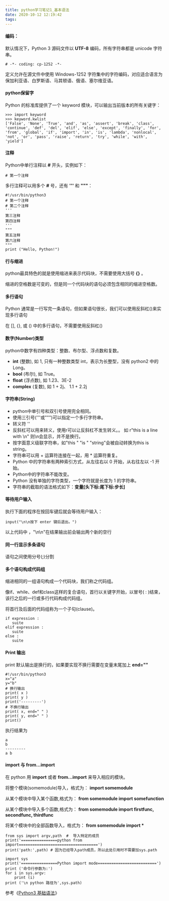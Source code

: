 ```yaml
---
title: python学习笔记1_基本语法
date: 2020-10-12 12:19:42
tags:
---
```


#### 编码：

默认情况下，Python 3 源码文件以 **UTF-8** 编码，所有字符串都是 unicode 字符串。

```
# -*- coding: cp-1252 -*-
```

定义允许在源文件中使用 Windows-1252 字符集中的字符编码，对应适合语言为保加利亚语、白罗斯语、马其顿语、俄语、塞尔维亚语。

#### python保留字

Python 的标准库提供了一个 keyword 模块，可以输出当前版本的所有关键字：

```
>>> import keyword
>>> keyword.kwlist
['False', 'None', 'True', 'and', 'as', 'assert', 'break', 'class', 'continue', 'def', 'del', 'elif', 'else', 'except', 'finally', 'for', 'from', 'global', 'if', 'import', 'in', 'is', 'lambda', 'nonlocal', 'not', 'or', 'pass', 'raise', 'return', 'try', 'while', 'with', 'yield']
```

#### 注释

Python中单行注释以 **#** 开头，实例如下：

```
# 第一个注释
```

多行注释可以用多个 **#** 号，还有 **'''** 和 **"""**：

```
#!/usr/bin/python3  
# 第一个注释 
# 第二个注释  
''' 
第三注释 
第四注释 
'''  
""" 
第五注释 
第六注释 
""" 
print ("Hello, Python!")
```

#### 行与缩进

python最具特色的就是使用缩进来表示代码块，不需要使用大括号 **{}** 。

缩进的空格数是可变的，但是同一个代码块的语句必须包含相同的缩进空格数。

#### 多行语句

Python 通常是一行写完一条语句，但如果语句很长，我们可以使用反斜杠(\)来实现多行语句

在 [], {}, 或 () 中的多行语句，不需要使用反斜杠(\)

#### 数字(Number)类型

python中数字有四种类型：整数、布尔型、浮点数和复数。

- **int** (整数), 如 1, 只有一种整数类型 int，表示为长整型，没有 python2 中的 Long。
- **bool** (布尔), 如 True。
- **float** (浮点数), 如 1.23、3E-2
- **complex** (复数), 如 1 + 2j、 1.1 + 2.2j

#### 字符串(String)

- python中单引号和双引号使用完全相同。
- 使用三引号('''或""")可以指定一个多行字符串。
- 转义符 '\'
- 反斜杠可以用来转义，使用r可以让反斜杠不发生转义。。 如 r"this is a line with \n" 则\n会显示，并不是换行。
- 按字面意义级联字符串，如"this " "is " "string"会被自动转换为this is string。
- 字符串可以用 + 运算符连接在一起，用 * 运算符重复。
- Python 中的字符串有两种索引方式，从左往右以 0 开始，从右往左以 -1 开始。
- Python中的字符串不能改变。
- Python 没有单独的字符类型，一个字符就是长度为 1 的字符串。
- 字符串的截取的语法格式如下：**变量[头下标:尾下标:步长]**

#### 等待用户输入

执行下面的程序在按回车键后就会等待用户输入：

```
input("\n\n按下 enter 键后退出。")
```

以上代码中 ，"\n\n"在结果输出前会输出两个新的空行

#### 同一行显示多条语句

语句之间使用分号(;)分割

#### 多个语句构成代码组

缩进相同的一组语句构成一个代码块，我们称之代码组。

像if、while、def和class这样的复合语句，首行以关键字开始，以冒号( : )结束，该行之后的一行或多行代码构成代码组。

将首行及后面的代码组称为一个子句(clause)。

```
if expression : 
   suite
elif expression : 
   suite 
else : 
   suite
```

#### Print 输出

print 默认输出是换行的，如果要实现不换行需要在变量末尾加上 **end=""**

```
#!/usr/bin/python3  
x="a" 
y="b" 
# 换行输出 
print( x ) 
print( y )  
print('---------') 
# 不换行输出 
print( x, end=" " ) 
print( y, end=" " ) 
print()
```

执行结果为

```
a
b
---------
a b
```

#### import 与 from...import

在 python 用 **import** 或者 **from...import** 来导入相应的模块。

将整个模块(somemodule)导入，格式为： **import somemodule**

从某个模块中导入某个函数,格式为： **from somemodule import somefunction**

从某个模块中导入多个函数,格式为： **from somemodule import firstfunc, secondfunc, thirdfunc**

将某个模块中的全部函数导入，格式为： **from somemodule import \***

```
from sys import argv,path  #  导入特定的成员  
print('================python from import===================================') 
print('path:',path) # 因为已经导入path成员，所以此处引用时不需要加sys.path
```

```
import sys 
print('================Python import mode==========================') 
print ('命令行参数为:') 
for i in sys.argv:
	print (i) 
print ('\n python 路径为',sys.path)
```



参考《[Python3 基础语法](https://www.runoob.com/python3/python3-basic-syntax.html)》